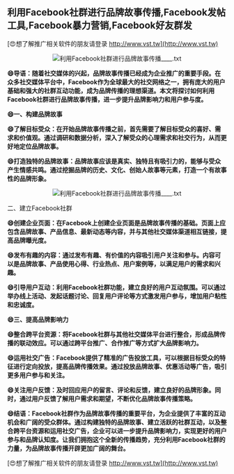 ## **利用Facebook社群进行品牌故事传播,Facebook发帖工具,Facebook暴力营销,Facebook好友群发**

[😍想了解推广相关软件的朋友请登录 http://www.vst.tw](http://www.vst.tw)

 <center><img src="https://vst.tw/MP4/tuiguang/png/2.png" alt="利用Facebook社群进行品牌故事传播____.txt"></center>

**😄导语：随着社交媒体的兴起，品牌故事传播已经成为企业推广的重要手段。在众多社交媒体平台中，Facebook作为全球最大的社交网络之一，拥有庞大的用户基础和强大的社群互动功能，成为品牌传播的理想渠道。本文将探讨如何利用Facebook社群进行品牌故事传播，进一步提升品牌影响力和用户参与度。**

**😄一、构建品牌故事**

**😄了解目标受众：在开始品牌故事传播之前，首先需要了解目标受众的喜好、需求和价值观。通过调研和数据分析，深入了解受众的心理需求和社交行为，从而更好地定位品牌故事。**

**😄打造独特的品牌故事：品牌故事应该是真实、独特且有吸引力的，能够与受众产生情感共鸣。通过挖掘品牌的历史、文化、创始人故事等元素，打造一个有故事性的品牌形象。**

 <center><img src="https://vst.tw/MP4/tuiguang/png/4.png" alt="利用Facebook社群进行品牌故事传播____.txt"></center>

二、建立Facebook社群

**😄创建企业页面：在Facebook上创建企业页面是品牌故事传播的基础。页面上应包含品牌故事、产品信息、最新动态等内容，并与其他社交媒体渠道相互链接，提高品牌曝光度。**

**😄发布有趣的内容：通过发布有趣、有价值的内容吸引用户关注和参与。内容可以是品牌故事、产品使用心得、行业热点、用户案例等，以满足用户的需求和兴趣。**

**😄引导用户互动：利用Facebook社群功能，建立良好的用户互动氛围。可以通过举办线上活动、发起话题讨论、回复用户评论等方式激发用户参与，增加用户粘性和忠诚度。**

**😄三、提高品牌影响力**

**😄整合跨平台资源：将Facebook社群与其他社交媒体平台进行整合，形成品牌传播的联动效应。可以通过跨平台推广、合作推广等方式扩大品牌影响力。**

**😄运用社交广告：Facebook提供了精准的广告投放工具，可以根据目标受众的特征进行定向投放，提高品牌传播效果。通过投放品牌故事、优惠活动等广告，吸引更多用户参与和关注。**

**😄关注用户反馈：及时回应用户的留言、评论和反馈，建立良好的品牌形象。同时，通过用户反馈了解用户需求和期望，不断优化品牌故事传播策略。**

**😄结语：Facebook社群作为品牌故事传播的重要平台，为企业提供了丰富的互动机会和广阔的受众群体。通过构建独特的品牌故事、建立活跃的社群互动，以及整合跨平台资源和运用社交广告，企业可以进一步提升品牌影响力，实现更好的用户参与和品牌认知度。让我们拥抱这个全新的传播趋势，充分利用Facebook社群的力量，为品牌故事传播开辟更加广阔的舞台。**

[😍想了解推广相关软件的朋友请登录 http://www.vst.tw](http://www.vst.tw)



